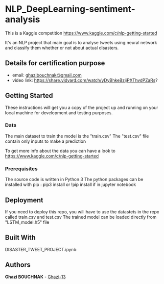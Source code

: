 # NLP_DeepLearning-sentiment-analysis

This is a Kaggle competition https://www.kaggle.com/c/nlp-getting-started

It's an NLP project that main goal is to analyse tweets using neural network and classify them whether or not about actual disasters.

## Details for certification purpose

* email: ghazibouchnak@gmail.com
* video link: https://share.vidyard.com/watch/yDyBhkeBzijPXThvdPZaRs?


## Getting Started

These instructions will get you a copy of the project up and running on your local machine for development and testing purposes. 

### Data

The main dataset to train the model is the "train.csv"
The "test.csv" file contain only inputs to make a prediction

To get more info about the data you can have a look to https://www.kaggle.com/c/nlp-getting-started

### Prerequisites

The source code is written in Python 3
The python packages can be installed with pip : pip3 install or !pip install if in jupyter notebook

## Deployment

If you need to deploy this repo, you will have to use the datastets in the repo called train.csv and test.csv
The trained model can be loaded directly from "LSTM_model.h5" file

## Built With

DISASTER_TWEET_PROJECT.ipynb

## Authors

**Ghazi BOUCHNAK** - [Ghazi-13](https://github.com/Ghazi-13)



